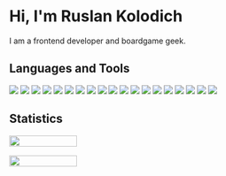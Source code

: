 # Hi, I'm Ruslan Kolodich

I am a frontend developer and boardgame geek.

## Languages and Tools

<span style="dislapy: flex">
    <img src="https://shields.io/badge/Webpack-8DD6F9?style=flat-square&logo=webpack&logoColor=fff">
    <img src="https://shields.io/badge/React-00d8ff?style=flat-square&logo=react&logoColor=fff">
    <img src="https://shields.io/badge/CSS3-1572B6?style=flat-square&logo=css3&logoColor=fff">
    <img src="https://shields.io/badge/MySQL-4479A1?style=flat-square&logo=mysql&logoColor=fff">
    <img src="https://shields.io/badge/ESLint-4B32C3?style=flat-square&logo=eslint&logoColor=fff">
    <img src="https://shields.io/badge/obsidian-7C3AED?style=flat-square&logo=obsidian&logoColor=fff">
    <img src="https://shields.io/badge/PHP-777BB4?style=flat-square&logo=php&logoColor=fff">
    <img src="https://shields.io/badge/Sass-CC6699?style=flat-square&logo=sass&logoColor=fff">
    <img src="https://shields.io/badge/Gulp-CF4647?style=flat-square&logo=gulp&logoColor=fff">
    <img src="https://shields.io/badge/HTML5-e34f26?style=flat-square&logo=html5&logoColor=fff">
    <img src="https://shields.io/badge/Rollup.js-EC4A3F?style=flat-square&logo=rollupdotjs&logoColor=fff">
    <img src="https://shields.io/badge/Figma-F24E1E?style=flat-square&logo=figma&logoColor=fff">
    <img src="https://shields.io/badge/Git-F05032?style=flat-square&logo=git&logoColor=fff">
    <img src="https://shields.io/badge/JavaScript-f6da09?style=flat-square&logo=javascript&logoColor=fff">
    <img src="https://shields.io/badge/Pug-ccac8d?style=flat-square&logo=pug&logoColor=000">
    <img src="https://shields.io/badge/Vue.js-4FC08D?style=flat-square&logo=vuedotjs&logoColor=fff">
    <img src="https://shields.io/badge/Nunjucks-1C4913?style=flat-square&logo=nunjucks&logoColor=fff">
    <img src="https://shields.io/badge/stylelint-263238?style=flat-square&logo=stylelint&logoColor=fff">
    <img src="https://shields.io/badge/Eleventy-000?style=flat-square&logo=eleventy&logoColor=fff">
</span>

## Statistics

<div style="display: flex; gap: 1rem; max-width: 800px; flex-wrap: wrap">
    <img style="min-width: 260px; width: calc(100%/2 - 8px)" src="http://github-profile-summary-cards.vercel.app/api/cards/stats?username=rkolodich&theme=default">
    <img style="min-width: 260px; width: calc(100%/2 - 8px)" src="http://github-profile-summary-cards.vercel.app/api/cards/repos-per-language?username=rkolodich&theme=default">
</div>
